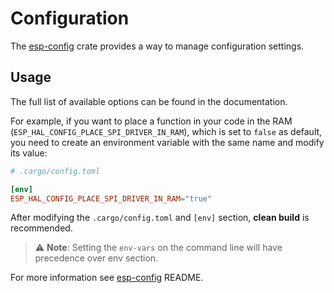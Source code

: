 # Configuration

The [esp-config] crate provides a way to manage configuration settings.

## Usage

The full list of available options can be found in the documentation.

For example, if you want to place a function in your code in the RAM (`ESP_HAL_CONFIG_PLACE_SPI_DRIVER_IN_RAM`), which is set to `false` as default, you need to create an environment variable with the same name and modify its value:

```toml
# .cargo/config.toml

[env]
ESP_HAL_CONFIG_PLACE_SPI_DRIVER_IN_RAM="true"
```

After modifying the `.cargo/config.toml` and `[env]` section, **clean build** is recommended.

> ⚠️ **Note**: Setting the `env-vars` on the command line will have precedence over env section.

For more information see [esp-config] README.

[esp-config]: https://crates.io/crates/esp-config